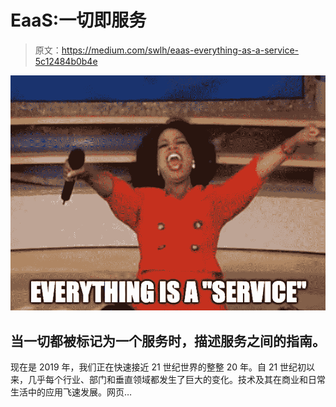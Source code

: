 # EaaS:一切即服务

> 原文：<https://medium.com/swlh/eaas-everything-as-a-service-5c12484b0b4e>

![](img/db410877ab329cc9f7b638b70fbd4250.png)

## 当一切都被标记为一个服务时，描述服务之间的指南。

现在是 2019 年，我们正在快速接近 21 世纪世界的整整 20 年。自 21 世纪初以来，几乎每个行业、部门和垂直领域都发生了巨大的变化。技术及其在商业和日常生活中的应用飞速发展。网页…